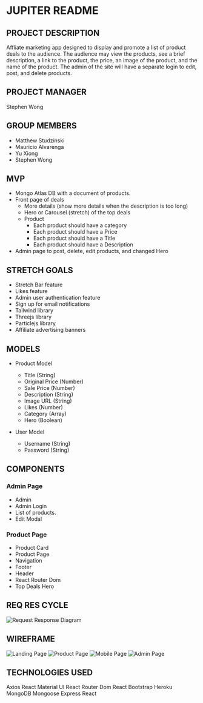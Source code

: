# JUPITER README

## PROJECT DESCRIPTION

Affliate marketing app designed to display and promote a list of product deals to the audience. The audience may view the products, see a brief description, a link to the product, the price, an image of the product, and the name of the product. The admin of the site will have a separate login to edit, post, and delete products.

## PROJECT MANAGER

Stephen Wong

## GROUP MEMBERS

- Matthew Studzinski
- Mauricio Alvarenga
- Yu Xiong
- Stephen Wong

## MVP

- Mongo Atlas DB with a document of products.
- Front page of deals
  - More details (show more details when the description is too long)
  - Hero or Carousel (stretch) of the top deals
  - Product
    - Each product should have a category
    - Each product should have a Price
    - Each product should have a Title
    - Each product should have a Description
- Admin page to post, delete, edit products, and changed Hero

## STRETCH GOALS

- Stretch Bar feature
- Likes feature
- Admin user authentication feature
- Sign up for email notifications
- Tailwind library
- Threejs library
- Particlejs library
- Affiliate advertising banners

## MODELS

- Product Model

  - Title (String)
  - Original Price (Number)
  - Sale Price (Number)
  - Description (String)
  - Image URL (String)
  - Likes (Number)
  - Category (Array)
  - Hero (Boolean)

- User Model
  - Username (String)
  - Password (String)

## COMPONENTS

### Admin Page

- Admin
- Admin Login
- List of products.
- Edit Modal

### Product Page

- Product Card
- Product Page
- Navigation
- Footer
- Header
- React Router Dom
- Top Deals Hero

## REQ RES CYCLE

![Request Response Diagram](./assets/planning/req-res-cycle-diagram.png)

## WIREFRAME

![Landing Page](./assets/planning/landing-page.jpg)
![Product Page](./assets/planning/product-page.jpg)
![Mobile Page](./assets/planning/mobile-landing-page.jpg)
![Admin Page](./assets/planning/admin-page.jpg)

## TECHNOLOGIES USED

Axios
React Material UI
React Router Dom
React Bootstrap
Heroku
MongoDB
Mongoose
Express
React
